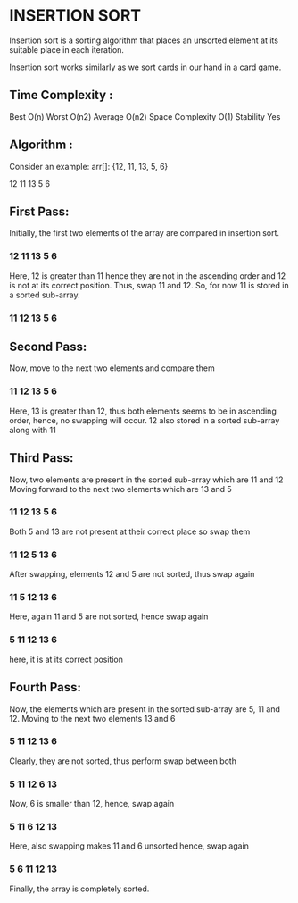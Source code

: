 
# INSERTION SORT 
Insertion sort is a sorting algorithm that places an unsorted element at its suitable place in each iteration.

Insertion sort works similarly as we sort cards in our hand in a card game.

## Time Complexity :	 
 Best	 O(n)
 Worst   O(n2)
 Average	  O(n2)
 Space Complexity	 O(1)
 Stability	 Yes

## Algorithm :

Consider an example: arr[]: {12, 11, 13, 5, 6}

   12   	   11   	   13   	   5   	   6   
## First Pass:

Initially, the first two elements of the array are compared in insertion sort.
 ###  12   	   11   	   13   	   5   	   6   
Here, 12 is greater than 11 hence they are not in the ascending order and 12 is not at its correct position. Thus, swap 11 and 12.
So, for now 11 is stored in a sorted sub-array.
 ###  11   	   12   	   13   	   5   	   6   
## Second Pass:

 Now, move to the next two elements and compare them
###   11   	   12   	   13   	   5   	   6   
Here, 13 is greater than 12, thus both elements seems to be in ascending order, hence, no swapping will occur. 12 also stored in a sorted sub-array along with 11
## Third Pass:

Now, two elements are present in the sorted sub-array which are 11 and 12
Moving forward to the next two elements which are 13 and 5
###   11   	   12   	   13   	   5   	   6   
Both 5 and 13 are not present at their correct place so swap them
###   11   	   12   	   5   	   13   	   6   
After swapping, elements 12 and 5 are not sorted, thus swap again
 ###  11   	   5   	   12   	   13   	   6   
Here, again 11 and 5 are not sorted, hence swap again
###   5   	   11   	   12   	   13   	   6   
here, it is at its correct position
## Fourth Pass:

Now, the elements which are present in the sorted sub-array are 5, 11 and 12.
Moving to the next two elements 13 and 6
###   5   	   11   	   12   	   13   	   6   
Clearly, they are not sorted, thus perform swap between both
###   5   	   11   	   12   	   6   	   13   
Now, 6 is smaller than 12, hence, swap again
 ###  5   	   11   	   6   	   12   	   13   
Here, also swapping makes 11 and 6 unsorted hence, swap again
 ###  5   	   6   	   11   	   12   	   13   
Finally, the array is completely sorted.

